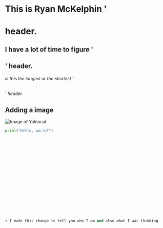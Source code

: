 # This is Ryan McKelphin '<h1> header.
## I have a lot of time to figure '<h2>' header.
###### is this the longest or the shortest '<h6>' header.

## Adding a image
![Image of Yaktocat](https://octodex.github.com/images/yaktocat.png)

```python
print("Hello, world!")




















< I made this change to tell you who I am and also what I was thinking at the time.>
